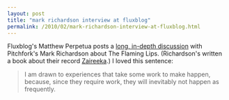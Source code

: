 ```yaml
---
layout: post
title: "mark richardson interview at fluxblog"
permalink: /2010/02/mark-richardson-interview-at-fluxblog.html
---
```


<p>Fluxblog&#39;s Matthew Perpetua posts a <a href="http://www.fluxblog.org/2010/02/fluxblog-interview-with-mark-richardson">long, in-depth discussion</a> with Pitchfork&#39;s Mark Richardson about The Flaming Lips.  (Richardson&#39;s written a book about their record <a href="http://www.amazon.com/gp/product/0826429017">Zaireeka</a>.)  I loved this sentence:</p>

<blockquote><p>I am drawn to experiences that take some work to make happen, because, since they require work, they will inevitably not happen as frequently.</p></blockquote>



